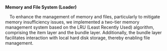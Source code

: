 **Memory and File System (Loader)**  

&emsp;To enhance the management of memory and files, particularly to mitigate memory insufficiency issues, we implemented a two-tier memory management system based on the LRU (Least Recently Used) algorithm, comprising the item layer and the bundle layer. Additionally, the bundle layer facilitates interaction with local hard disk storage, thereby enabling file management.  

